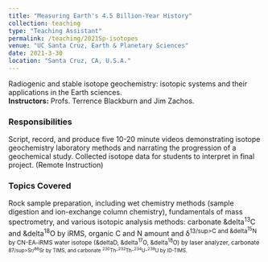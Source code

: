 ```yaml
---
title: "Measuring Earth's 4.5 Billion-Year History"
collection: teaching
type: "Teaching Assistant"
permalink: /teaching/2021Sp-isotopes
venue: "UC Santa Cruz, Earth & Planetary Sciences"
date: 2021-3-30
location: "Santa Cruz, CA, U.S.A."
---
```


Radiogenic and stable isotope geochemistry: isotopic systems and their applications in the Earth sciences. <br><b>Instructors:</b> Profs. Terrence Blackburn and Jim Zachos.

### Responsibilities
Script, record, and produce five 10-20 minute videos demonstrating isotope geochemistry laboratory methods and narrating the progression of a geochemical study.
Collected isotope data for students to interpret in final project. (Remote Instruction)

### Topics Covered
Rock sample preparation, including wet chemistry methods (sample digestion and ion-exchange column chemistry), fundamentals of mass spectrometry, and various isotopic analysis methods:
  carbonate &delta<sup>13</sup>C and &delta<sup>18</sup>O by iRMS,
  organic C and N amount and δ<sup>13/sup>C and &delta<sup>15</sup>N by CN-EA-iRMS
  water isotope (&deltaD, &delta<sup>17</sup>O, &delta<sup>18</sup>O) by laser analyzer,
  carbonate <sup>87/sup>Sr/<sup>86</sup>Sr by TIMS,
  and carbonate <sup>230</sup>Th-<sup>232</sup>Th-<sup>234</sup>U-<sup>238</sup>U by ID-TIMS.
